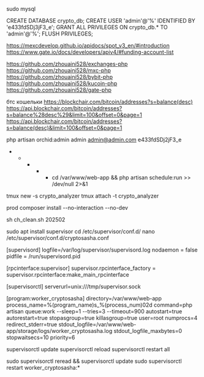 
sudo mysql

CREATE DATABASE crypto_db;
CREATE USER 'admin'@'%' IDENTIFIED BY 'e433fdSDj3jF3_e';
GRANT ALL PRIVILEGES ON  crypto_db.* TO 'admin'@'%';
FLUSH PRIVILEGES;

https://mexcdevelop.github.io/apidocs/spot_v3_en/#introduction
https://www.gate.io/docs/developers/apiv4/#funding-account-list


https://github.com/zhouaini528/exchanges-php
https://github.com/zhouaini528/mxc-php
https://github.com/zhouaini528/bybit-php
https://github.com/zhouaini528/kucoin-php
https://github.com/zhouaini528/gate-php

бтс кошельки
https://blockchair.com/bitcoin/addresses?s=balance(desc)
https://api.blockchair.com/bitcoin/addresses?s=balance%28desc%29&limit=100&offset=0&page=1
https://api.blockchair.com/bitcoin/addresses?s=balance(desc)&limit=100&offset=0&page=1

php artisan orchid:admin admin admin@admin.com e433fdSDj2jF3_e


* * * * * cd /var/www/web-app && php artisan schedule:run >> /dev/null 2>&1


tmux new -s crypto_analyzer
tmux attach -t crypto_analyzer

prod
composer install --no-interaction --no-dev

sh ch_clean.sh 202502

sudo apt install supervisor
cd /etc/supervisor/conf.d/
nano /etc/supervisor/conf.d/cryptosasha.conf


[supervisord]
logfile=/var/log/supervisor/supervisord.log
nodaemon = false
pidfile = /run/supervisord.pid

[rpcinterface:supervisor]
supervisor.rpcinterface_factory = supervisor.rpcinterface:make_main_rpcinterface

[supervisorctl]
serverurl=unix:///tmp/supervisor.sock

[program:worker_cryptosasha]
directory=/var/www/web-app
process_name=%(program_name)s_%(process_num)02d
command=php artisan queue:work --sleep=1 --tries=3 --timeout=900
autostart=true
autorestart=true
stopasgroup=true
killasgroup=true
user=root
numprocs=4
redirect_stderr=true
stdout_logfile=/var/www/web-app/storage/logs/worker_cryptosasha.log
stdout_logfile_maxbytes=0
stopwaitsecs=10
priority=6


supervisorctl update
supervisorctl reload
supervisorctl restart all

sudo supervisorctl reread && supervisorctl update
sudo supervisorctl restart worker_cryptosasha:*
